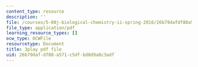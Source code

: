 ```yaml
---
content_type: resource
description: ''
file: /courses/5-08j-biological-chemistry-ii-spring-2016/26b79dafdf88a571c5dfbd8d9a8c3adf_3049806.pdf
file_type: application/pdf
learning_resource_types: []
ocw_type: OCWFile
resourcetype: Document
title: 3play pdf file
uid: 26b79daf-df88-a571-c5df-bd8d9a8c3adf
---
```

